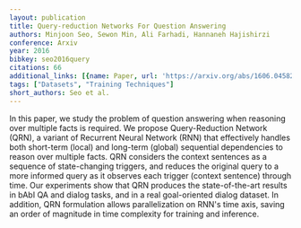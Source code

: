 ```yaml
---
layout: publication
title: Query-reduction Networks For Question Answering
authors: Minjoon Seo, Sewon Min, Ali Farhadi, Hannaneh Hajishirzi
conference: Arxiv
year: 2016
bibkey: seo2016query
citations: 66
additional_links: [{name: Paper, url: 'https://arxiv.org/abs/1606.04582'}]
tags: ["Datasets", "Training Techniques"]
short_authors: Seo et al.
---
```

In this paper, we study the problem of question answering when reasoning over
multiple facts is required. We propose Query-Reduction Network (QRN), a variant
of Recurrent Neural Network (RNN) that effectively handles both short-term
(local) and long-term (global) sequential dependencies to reason over multiple
facts. QRN considers the context sentences as a sequence of state-changing
triggers, and reduces the original query to a more informed query as it
observes each trigger (context sentence) through time. Our experiments show
that QRN produces the state-of-the-art results in bAbI QA and dialog tasks, and
in a real goal-oriented dialog dataset. In addition, QRN formulation allows
parallelization on RNN's time axis, saving an order of magnitude in time
complexity for training and inference.